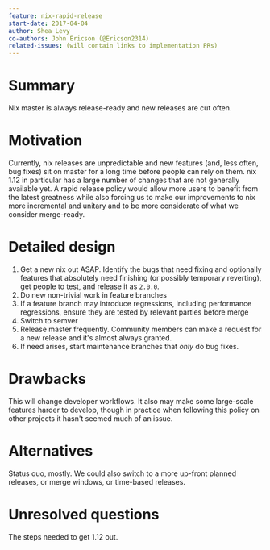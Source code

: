 ```yaml
---
feature: nix-rapid-release
start-date: 2017-04-04
author: Shea Levy
co-authors: John Ericson (@Ericson2314)
related-issues: (will contain links to implementation PRs)
---
```


# Summary
[summary]: #summary

Nix master is always release-ready and new releases are cut often.

# Motivation
[motivation]: #motivation

Currently, nix releases are unpredictable and new features (and, less
often, bug fixes) sit on master for a long time before people can rely
on them. nix 1.12 in particular has a large number of changes that are
not generally available yet. A rapid release policy would allow more
users to benefit from the latest greatness while also forcing us to
make our improvements to nix more incremental and unitary and to be
more considerate of what we consider merge-ready.

# Detailed design
[design]: #detailed-design

1. Get a new nix out ASAP. Identify the bugs that need fixing and
   optionally features that absolutely need finishing (or possibly
   temporary reverting), get people to test, and release it as `2.0.0`.
2. Do new non-trivial work in feature branches
3. If a feature branch may introduce regressions, including
   performance regressions, ensure they are tested by relevant parties
   before merge
4. Switch to semver
5. Release master frequently. Community members can make a request for
   a new release and it's almost always granted.
6. If need arises, start maintenance branches that *only* do bug fixes.

# Drawbacks
[drawbacks]: #drawbacks

This will change developer workflows. It also may make some large-scale
features harder to develop, though in practice when following this
policy on other projects it hasn't seemed much of an issue.

# Alternatives
[alternatives]: #alternatives

Status quo, mostly. We could also switch to a more up-front planned
releases, or merge windows, or time-based releases.

# Unresolved questions
[unresolved]: #unresolved-questions

The steps needed to get 1.12 out.
